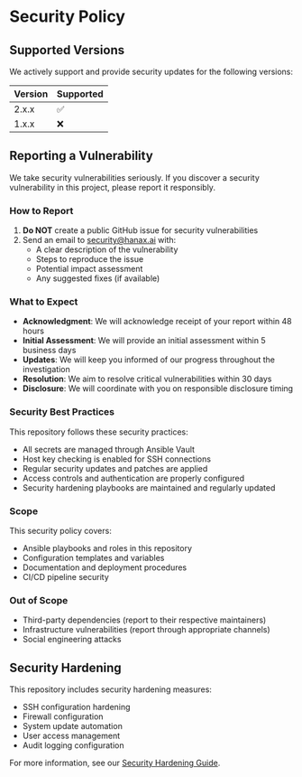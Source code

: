# Security Policy

## Supported Versions

We actively support and provide security updates for the following versions:

| Version | Supported          |
| ------- | ------------------ |
| 2.x.x   | :white_check_mark: |
| 1.x.x   | :x:                |

## Reporting a Vulnerability

We take security vulnerabilities seriously. If you discover a security vulnerability in this project, please report it responsibly.

### How to Report

1. **Do NOT** create a public GitHub issue for security vulnerabilities
2. Send an email to security@hanax.ai with:
   - A clear description of the vulnerability
   - Steps to reproduce the issue
   - Potential impact assessment
   - Any suggested fixes (if available)

### What to Expect

- **Acknowledgment**: We will acknowledge receipt of your report within 48 hours
- **Initial Assessment**: We will provide an initial assessment within 5 business days
- **Updates**: We will keep you informed of our progress throughout the investigation
- **Resolution**: We aim to resolve critical vulnerabilities within 30 days
- **Disclosure**: We will coordinate with you on responsible disclosure timing

### Security Best Practices

This repository follows these security practices:

- All secrets are managed through Ansible Vault
- Host key checking is enabled for SSH connections
- Regular security updates and patches are applied
- Access controls and authentication are properly configured
- Security hardening playbooks are maintained and regularly updated

### Scope

This security policy covers:
- Ansible playbooks and roles in this repository
- Configuration templates and variables
- Documentation and deployment procedures
- CI/CD pipeline security

### Out of Scope

- Third-party dependencies (report to their respective maintainers)
- Infrastructure vulnerabilities (report through appropriate channels)
- Social engineering attacks

## Security Hardening

This repository includes security hardening measures:
- SSH configuration hardening
- Firewall configuration
- System update automation
- User access management
- Audit logging configuration

For more information, see our [Security Hardening Guide](docs/security-hardening.md).
